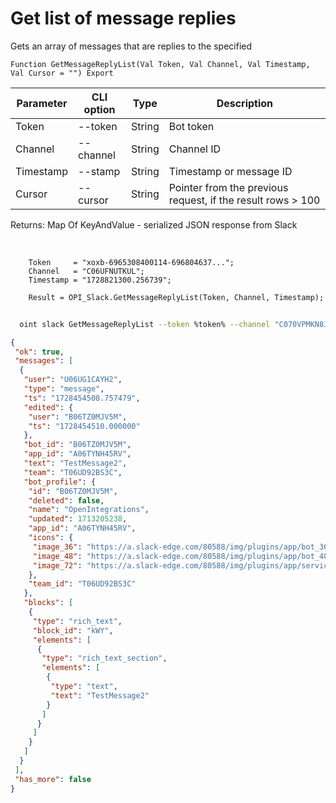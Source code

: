 ﻿---
sidebar_position: 7
---

# Get list of message replies
 Gets an array of messages that are replies to the specified



`Function GetMessageReplyList(Val Token, Val Channel, Val Timestamp, Val Cursor = "") Export`

  | Parameter | CLI option | Type | Description |
  |-|-|-|-|
  | Token | --token | String | Bot token |
  | Channel | --channel | String | Channel ID |
  | Timestamp | --stamp | String | Timestamp or message ID |
  | Cursor | --cursor | String | Pointer from the previous request, if the result rows > 100 |

  
  Returns:  Map Of KeyAndValue - serialized JSON response from Slack

<br/>




```bsl title="Code example"
    Token     = "xoxb-6965308400114-696804637...";
    Channel   = "C06UFNUTKUL";
    Timestamp = "1728821300.256739";

    Result = OPI_Slack.GetMessageReplyList(Token, Channel, Timestamp);
```



```sh title="CLI command example"
    
  oint slack GetMessageReplyList --token %token% --channel "C070VPMKN8J" --stamp "1714146538.221929" --cursor %cursor%

```

```json title="Result"
{
 "ok": true,
 "messages": [
  {
   "user": "U06UG1CAYH2",
   "type": "message",
   "ts": "1728454508.757479",
   "edited": {
    "user": "B06TZ0MJV5M",
    "ts": "1728454510.000000"
   },
   "bot_id": "B06TZ0MJV5M",
   "app_id": "A06TYNH45RV",
   "text": "TestMessage2",
   "team": "T06UD92BS3C",
   "bot_profile": {
    "id": "B06TZ0MJV5M",
    "deleted": false,
    "name": "OpenIntegrations",
    "updated": 1713205238,
    "app_id": "A06TYNH45RV",
    "icons": {
     "image_36": "https://a.slack-edge.com/80588/img/plugins/app/bot_36.png",
     "image_48": "https://a.slack-edge.com/80588/img/plugins/app/bot_48.png",
     "image_72": "https://a.slack-edge.com/80588/img/plugins/app/service_72.png"
    },
    "team_id": "T06UD92BS3C"
   },
   "blocks": [
    {
     "type": "rich_text",
     "block_id": "kWY",
     "elements": [
      {
       "type": "rich_text_section",
       "elements": [
        {
         "type": "text",
         "text": "TestMessage2"
        }
       ]
      }
     ]
    }
   ]
  }
 ],
 "has_more": false
}
```
